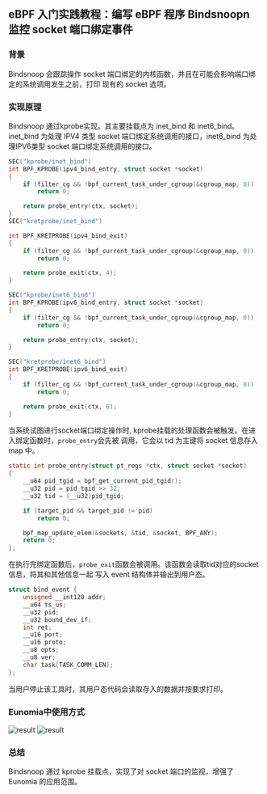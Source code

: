 ## eBPF 入门实践教程：编写 eBPF 程序 Bindsnoopn 监控 socket 端口绑定事件

### 背景

Bindsnoop 会跟踪操作 socket 端口绑定的内核函数，并且在可能会影响端口绑定的系统调用发生之前，打印
现有的 socket 选项。

### 实现原理

Bindsnoop 通过kprobe实现。其主要挂载点为 inet_bind 和 inet6_bind。inet_bind 为处理 IPV4 类型
socket 端口绑定系统调用的接口，inet6_bind 为处理IPV6类型 socket 端口绑定系统调用的接口。

```c
SEC("kprobe/inet_bind")
int BPF_KPROBE(ipv4_bind_entry, struct socket *socket)
{
	if (filter_cg && !bpf_current_task_under_cgroup(&cgroup_map, 0))
		return 0;

	return probe_entry(ctx, socket);
}
SEC("kretprobe/inet_bind")

int BPF_KRETPROBE(ipv4_bind_exit)
{
	if (filter_cg && !bpf_current_task_under_cgroup(&cgroup_map, 0))
		return 0;

	return probe_exit(ctx, 4);
}

SEC("kprobe/inet6_bind")
int BPF_KPROBE(ipv6_bind_entry, struct socket *socket)
{
	if (filter_cg && !bpf_current_task_under_cgroup(&cgroup_map, 0))
		return 0;

	return probe_entry(ctx, socket);
}

SEC("kretprobe/inet6_bind")
int BPF_KRETPROBE(ipv6_bind_exit)
{
	if (filter_cg && !bpf_current_task_under_cgroup(&cgroup_map, 0))
		return 0;

	return probe_exit(ctx, 6);
}
```

当系统试图进行socket端口绑定操作时, kprobe挂载的处理函数会被触发。在进入绑定函数时，`probe_entry`会先被
调用，它会以 tid 为主键将 socket 信息存入 map 中。

```c
static int probe_entry(struct pt_regs *ctx, struct socket *socket)
{
	__u64 pid_tgid = bpf_get_current_pid_tgid();
	__u32 pid = pid_tgid >> 32;
	__u32 tid = (__u32)pid_tgid;

	if (target_pid && target_pid != pid)
		return 0;

	bpf_map_update_elem(&sockets, &tid, &socket, BPF_ANY);
	return 0;
};
```
在执行完绑定函数后，`probe_exit`函数会被调用。该函数会读取tid对应的socket信息，将其和其他信息一起
写入 event 结构体并输出到用户态。

```c
struct bind_event {
	unsigned __int128 addr;
	__u64 ts_us;
	__u32 pid;
	__u32 bound_dev_if;
	int ret;
	__u16 port;
	__u16 proto;
	__u8 opts;
	__u8 ver;
	char task[TASK_COMM_LEN];
};
```

当用户停止该工具时，其用户态代码会读取存入的数据并按要求打印。

### Eunomia中使用方式

![result](../imgs/mountsnoop.jpg)
![result](../imgs/bindsnoop-prometheus.png)

### 总结

Bindsnoop 通过 kprobe 挂载点，实现了对 socket 端口的监视，增强了 Eunomia 的应用范围。
